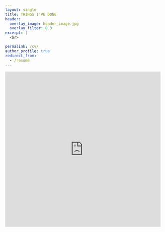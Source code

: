 ```yaml
---
layout: single
title: THINGS I'VE DONE
header:
  overlay_image: header_image.jpg
  overlay_filter: 0.3
excerpt: |
  <br>

permalink: /cv/
author_profile: true
redirect_from:
  - /resume
---
```


<embed src="https://robbiequarter.github.io/files/Courter_CV.pdf" width="500" height="500" type='application/pdf'>
